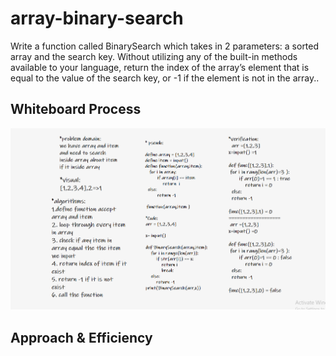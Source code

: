 # array-binary-search

<!-- Description of the challenge -->

Write a function called BinarySearch which takes in 2 parameters: a sorted array and the search key. Without utilizing any of the built-in methods available to your language, return the index of the array’s element that is equal to the value of the search key, or -1 if the element is not in the array..

## Whiteboard Process

<!-- Embedded whiteboard image -->

<img src ='./code3.PNG' />

## Approach & Efficiency

<!-- What approach did you take? Discuss Why. What is the Big O space/time for this approach? -->
